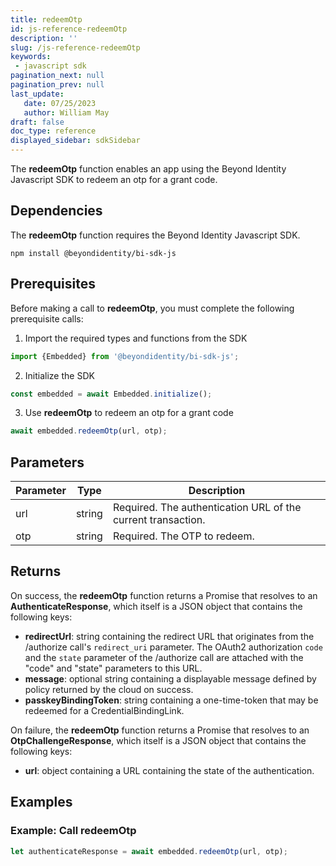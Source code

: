 ```yaml
---
title: redeemOtp
id: js-reference-redeemOtp
description: ''
slug: /js-reference-redeemOtp
keywords:
 - javascript sdk
pagination_next: null
pagination_prev: null
last_update:
   date: 07/25/2023
   author: William May
draft: false
doc_type: reference
displayed_sidebar: sdkSidebar
---
```


The **redeemOtp** function enables an app using the Beyond Identity Javascript SDK to redeem an otp for a grant code.

## Dependencies

The **redeemOtp** function requires the Beyond Identity Javascript SDK.
```
npm install @beyondidentity/bi-sdk-js
```

## Prerequisites

Before making a call to **redeemOtp**, you must complete the following prerequisite calls:

1. Import the required types and functions from the SDK
```javascript
import {Embedded} from '@beyondidentity/bi-sdk-js';
```

2. Initialize the SDK
```javascript
const embedded = await Embedded.initialize();
```

3. Use **redeemOtp** to redeem an otp for a grant code
```javascript
await embedded.redeemOtp(url, otp);
```

## Parameters

| Parameter | Type | Description |
| --- | --- | --- |
| url | string | Required. The authentication URL of the current transaction. |
| otp | string | Required. The OTP to redeem. |

## Returns

On success, the **redeemOtp** function returns a Promise that resolves to an **AuthenticateResponse**, which itself is a JSON object that contains the following keys:
  - **redirectUrl**: string containing the redirect URL that originates from the /authorize call's `redirect_uri` parameter. The OAuth2 authorization `code` and the `state` parameter of the /authorize call are attached with the "code" and "state" parameters to this URL.
  - **message**: optional string containing a displayable message defined by policy returned by the cloud on success.
  - **passkeyBindingToken**: string containing a one-time-token that may be redeemed for a CredentialBindingLink.

On failure, the **redeemOtp** function returns a Promise that resolves to an **OtpChallengeResponse**, which itself is a JSON object that contains the following keys:
  - **url**: object containing a URL containing the state of the authentication.

## Examples

### Example: Call **redeemOtp**

```javascript
let authenticateResponse = await embedded.redeemOtp(url, otp);
```
